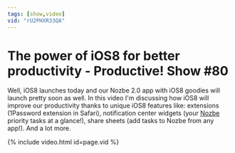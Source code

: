 ```yaml
---
tags: [show,video]
vid: "rU2PHXR33QA"
---
```


# The power of iOS8 for better productivity - Productive! Show #80


Well, iOS8 launches today and our Nozbe 2.0 app with iOS8 goodies will launch pretty soon as well. In this video I'm discussing how iOS8 will improve our productivity thanks to unique iOS8 features like: extensions (1Password extension in Safari), notification center widgets (your [Nozbe][n] priority tasks at a glance!), share sheets (add tasks to Nozbe from any app!). And a lot more.


<!--More-->

{% include video.html id=page.vid %}



[n]: https://michael.gratis/nozbe